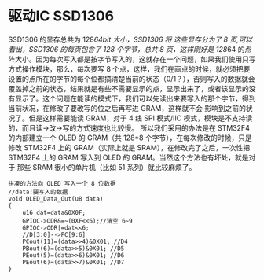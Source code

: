 #  驱动IC  SSD1306



SSD1306 的显存总共为 128*64bit 大小，SSD1306 将
这些显存分为了 8 页,可以看出，SSD1306 的每页包含了 128 个字节，总共 8 页，这样刚好是 128*64 的点阵大小。因为每次写入都是按字节写入的，这就存在一个问题，如果我们使用只写方式操作模块，那么，每次要写 8 个点，这样，我们在画点的时候，就必须把要设置的点所在的字节的每个位都搞清楚当前的状态（0/1？），否则写入的数据就会覆盖掉之前的状态，结果就是有些不需要显示的点，显示出来了，或者该显示的没有显示了。这个问题在能读的模式下，我们可以先读出来要写入的那个字节，得到当前状况，在修改了要改写的位之后再写进 GRAM，这样就不会
影响到之前的状况了。但是这样需要能读 GRAM，对于 4 线 SPI 模式/IIC 模式，模块是不支持读的，而且读->改->写的方式速度也比较慢。
所以我们采用的办法是在 STM32F4 的内部建立一个 OLED 的 GRAM（共 128*8 个字节），在每次修改的时候，只是修改 STM32F4 上的 GRAM（实际上就是 SRAM），在修改完了之后，一次性把 STM32F4 上的 GRAM 写入到 OLED 的 GRAM。当然这个方法也有坏处，就是对于
那些 SRAM 很小的单片机（比如 51 系列）就比较麻烦了。

```
拼凑的方法向 OLED 写入一个 8 位数据
//data:要写入的数据
void OLED_Data_Out(u8 data)
{
    u16 dat=data&0X0F;
    GPIOC->ODR&=~(0XF<<6);//清空 6~9
    GPIOC->ODR|=dat<<6;
    //D[3:0]-->PC[9:6]
    PCout(11)=(data>>4)&0X01; //D4
    PBout(6)=(data>>5)&0X01; //D5
    PEout(5)=(data>>6)&0X01; //D6
    PEout(6)=(data>>7)&0X01; //D7
}
 
```







